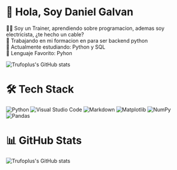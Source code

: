 # :wave: Hola, Soy Daniel Galvan


👨‍💻 Soy un Trainer, aprendiendo sobre programacion, ademas soy electricista, ¿te hecho un cable?<br>
🌱 Trabajando en mi formacion en para ser backend python<br>
💬 Actualmente estudiando: Python y SQL<br>
👯 Lenguaje Favorito: Pyhon<br>

![Trufoplus's GitHub stats](https://github-readme-stats.vercel.app/api?username=Trufoplus&show_icons=true&theme=gruvbox)

# 🛠 Tech Stack 
![Python](https://img.shields.io/badge/python-3670A0?style=for-the-badge&logo=python&logoColor=ffdd54)
![Visual Studio Code](https://img.shields.io/badge/Visual%20Studio%20Code-0078d7.svg?style=for-the-badge&logo=visual-studio-code&logoColor=white)
![Markdown](https://img.shields.io/badge/markdown-%23000000.svg?style=for-the-badge&logo=markdown&logoColor=white)
![Matplotlib](https://img.shields.io/badge/Matplotlib-%23ffffff.svg?style=for-the-badge&logo=Matplotlib&logoColor=black)
![NumPy](https://img.shields.io/badge/numpy-%23013243.svg?style=for-the-badge&logo=numpy&logoColor=white)
![Pandas](https://img.shields.io/badge/pandas-%23150458.svg?style=for-the-badge&logo=pandas&logoColor=white)

# 📊 GitHub Stats

![Trufoplus's GitHub stats](https://github-readme-stats.vercel.app/api?username=Trufoplus&show_icons=true&theme=gruvbox)


